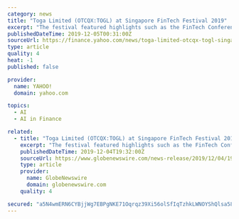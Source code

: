 ```yaml
---
category: news
title: "Toga Limited (OTCQX:TOGL) at Singapore FinTech Festival 2019"
excerpt: "The festival featured highlights such as the FinTech Conference with a new AI in Finance Summit and Global Investors’ Summit. There were also traditional features such as the FinTech Awards, Global FinTech Hackcelerator, Innovation Lab Crawl and Industry Networking and Workshops. The Festival is organised by the Monetary Authority of ..."
publishedDateTime: 2019-12-05T00:31:00Z
sourceUrl: https://finance.yahoo.com/news/toga-limited-otcqx-togl-singapore-193235191.html
type: article
quality: 4
heat: -1
published: false

provider:
  name: YAHOO!
  domain: yahoo.com

topics:
  - AI
  - AI in Finance

related:
  - title: "Toga Limited (OTCQX:TOGL) at Singapore FinTech Festival 2019"
    excerpt: "The festival featured highlights such as the FinTech Conference with a new AI in Finance Summit and Global Investors’ Summit. There were also traditional features such as the FinTech Awards, Global FinTech Hackcelerator, Innovation Lab Crawl and Industry Networking and Workshops. The Festival is organised by the Monetary Authority of ..."
    publishedDateTime: 2019-12-04T19:32:00Z
    sourceUrl: https://www.globenewswire.com/news-release/2019/12/04/1956433/0/en/Toga-Limited-OTCQX-TOGL-at-Singapore-FinTech-Festival-2019.html
    type: article
    provider:
      name: GlobeNewswire
      domain: globenewswire.com
    quality: 4

secured: "a5N4wmERN6CYBjjWg7EBPgNKE71Oqrqz39Xi56olSfIqTzhkLWNOYShQlsa58xhwYXOspESIxOWueKwUtvEoSGEcM5RUmB26ZZ/s2HYaKaEgrsef+gHZ7to3LsoJ+wKXmM45sJ9fUdSZggMEcRwOJwB51RjUPdkTZAXG2BnIPdc+MB1lgtrF5wG4nyBZlSaA7OUc+l4dJMA+Xego68ujyRt/vh33gmWc7VpA2ZfbRQCDcb26LwQiGPUzPlHMTa+15Oq6v175AQ/UOhlkZGnwIg==;iQDMJEd6V4J2ILj6K3jPKw=="
---
```


